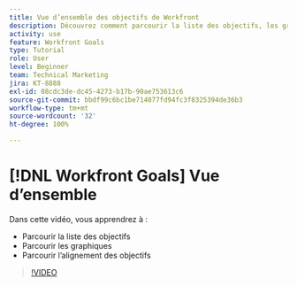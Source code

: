 ```yaml
---
title: Vue d’ensemble des objectifs de Workfront
description: Découvrez comment parcourir la liste des objectifs, les graphiques et l’alignement des objectifs.
activity: use
feature: Workfront Goals
type: Tutorial
role: User
level: Beginner
team: Technical Marketing
jira: KT-8888
exl-id: 08cdc3de-dc45-4273-b17b-90ae753613c6
source-git-commit: bbdf99c6bc1be714077fd94fc3f8325394de36b3
workflow-type: tm+mt
source-wordcount: '32'
ht-degree: 100%

---
```


# [!DNL Workfront Goals] Vue d’ensemble

Dans cette vidéo, vous apprendrez à :

* Parcourir la liste des objectifs
* Parcourir les graphiques
* Parcourir l’alignement des objectifs

>[!VIDEO](https://video.tv.adobe.com/v/335182/?quality=12&learn=on&enablevpops=1)
